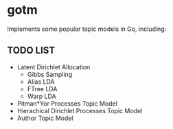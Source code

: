 # gotm
Implements some popular topic models in Go, including:

## TODO LIST
* Latent Dirichlet Allocation
  * Gibbs Sampling
  * Alias LDA
  * FTree LDA
  * Warp LDA
* Pitman*Yor Processes Topic Model
* Hierachical Dirichlet Processes Topic Model
* Author Topic Model
